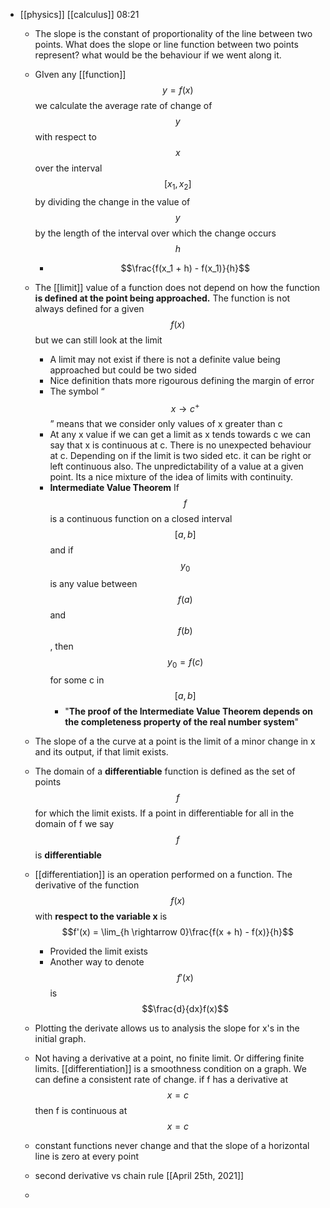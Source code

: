 - [[physics]] [[calculus]] 08:21
    - The slope is the constant of proportionality  of the line between two points. What does the slope or line function between two points represent? what would be the behaviour if we went along it.
    - GIven any [[function]] $$y = f(x)$$ we calculate the average rate of change of $$y$$ with respect to $$x$$ over the interval $$[x_1, x_2]$$ by dividing the change in the value of $$y$$ by the length of the interval over which the change occurs $$h$$

        - $$\frac{f(x_1 + h) - f(x_1)}{h}$$
    - The [[limit]] value of a function does not depend on how the function __is defined at the point being approached.__ The function is not always defined for a given $$f(x)$$ but we can still look at the limit
        - A limit may not exist if there is not a definite value being approached but could be two sided
        - Nice definition thats more rigourous defining the margin of error
        - The symbol “$$x \rightarrow c^+ $$” means that we consider only values of x greater than c
        - At any x value if we can get a limit as x tends towards c we can say that x is continuous at c. There is no unexpected behaviour at c. Depending on if the limit is two sided etc. it can be right or left continuous also. The unpredictability of a value at a given point. Its a nice mixture of the idea of limits with continuity.
        - **Intermediate Value Theorem** If $$f$$ is a continuous function on a closed interval $$[a, b]$$ and if $$y_0$$ is any value between $$f(a)$$ and $$f(b)$$, then $$y_0 = f(c)$$ for some c in $$[a, b]$$
            - "__The proof of the Intermediate Value Theorem depends on the completeness property of the real number system__"
    - The slope of a the curve at a point is the limit of a minor change in x and its output, if that limit exists.
    - The domain of a __differentiable__ function is defined  as the set of points $$f$$ for which the limit exists. If a point in differentiable for all in the domain of f we say $$f$$ is __differentiable__
    - [[differentiation]] is an operation performed on a function. The derivative of the function $$f(x)$$ with **respect to the variable x** is 
$$f'(x) = \lim_{h \rightarrow 0}\frac{f(x + h) - f(x)}{h}$$
        - Provided the limit exists
        - Another way to denote $$f'(x)$$ is $$\frac{d}{dx}f(x)$$
    - Plotting the derivate allows us to analysis the slope for x's in the initial graph.
    - Not having a derivative at a point, no finite limit. Or differing finite limits. [[differentiation]] is a smoothness condition on a graph. We can define a consistent rate of change. if f has a derivative at $$x = c$$ then f is continuous at $$x = c$$
    - constant functions never change and that
the slope of a horizontal line is zero at
every point
    - second derivative vs chain rule [[April 25th, 2021]]
    - 
